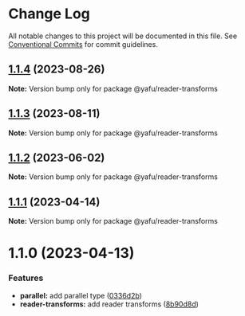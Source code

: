 # Change Log

All notable changes to this project will be documented in this file.
See [Conventional Commits](https://conventionalcommits.org) for commit guidelines.

## [1.1.4](https://github.com/TheLudd/yafu-mono/compare/@yafu/reader-transforms@1.1.3...@yafu/reader-transforms@1.1.4) (2023-08-26)

**Note:** Version bump only for package @yafu/reader-transforms

## [1.1.3](https://github.com/TheLudd/yafu-mono/compare/@yafu/reader-transforms@1.1.2...@yafu/reader-transforms@1.1.3) (2023-08-11)

**Note:** Version bump only for package @yafu/reader-transforms

## [1.1.2](https://github.com/TheLudd/yafu-mono/compare/@yafu/reader-transforms@1.1.1...@yafu/reader-transforms@1.1.2) (2023-06-02)

**Note:** Version bump only for package @yafu/reader-transforms

## [1.1.1](https://github.com/TheLudd/yafu-mono/compare/@yafu/reader-transforms@1.1.0...@yafu/reader-transforms@1.1.1) (2023-04-14)

**Note:** Version bump only for package @yafu/reader-transforms

# 1.1.0 (2023-04-13)

### Features

- **parallel:** add parallel type ([0336d2b](https://github.com/TheLudd/yafu-mono/commit/0336d2b6ad60a6c2948d88b8efdf412da3d3ee0f))
- **reader-transforms:** add reader transforms ([8b90d8d](https://github.com/TheLudd/yafu-mono/commit/8b90d8df4be6dd2832e1c623b5b89013ad7f6564))
